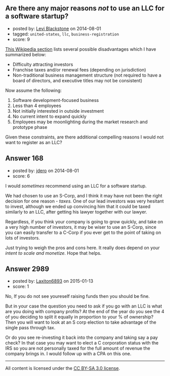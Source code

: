 ## Are there any major reasons *not* to use an LLC for a software startup?

- posted by: [Levi Blackstone](https://stackexchange.com/users/420597/levi-blackstone) on 2014-08-01
- tagged: `united-states`, `llc`, `business-registration`
- score: 9

<p><a href="http://en.wikipedia.org/wiki/Limited_liability_company#Disadvantages">This Wikipedia section</a> lists several possible disadvantages which I have summarized below:</p>

<ul>
<li>Difficulty attracting investors</li>
<li>Franchise taxes and/or renewal fees (depending on jurisdiction)</li>
<li>Non-traditional business management structure (not required to have a board of directors, and executive titles may not be consistent)</li>
</ul>

<p>Now assume the following:</p>

<ol>
<li>Software development-focused business</li>
<li>Less than 4 employees</li>
<li>Not initially interested in outside investment</li>
<li>No current intent to expand quickly</li>
<li>Employees may be moonlighting during the market research and prototype phase</li>
</ol>

<p>Given these constraints, are there additional compelling reasons I would not want to register as an LLC?</p>



## Answer 168

- posted by: [jdero](https://stackexchange.com/users/1972448/jdero) on 2014-08-01
- score: 6

<p>I would <em>sometimes</em> recommend using an LLC for a software startup.</p>

<p>We had chosen to use an S-Corp, and I think it may have not been the right decision for one reason - <em>taxes.</em> One of our lead investors was very hesitant to invest, although we ended up convincing him that it could be taxed similarly to an LLC, after getting his lawyer together with our lawyer.</p>

<p>Regardless, if you think your company is going to grow quickly, and take on a very high number of investors, it may be wiser to use an S-Corp, since you can easily transfer to a C-Corp if you ever get to the point of taking on lots of investors.</p>

<p>Just trying to weigh the pros and cons here. It really does depend on your <em>intent to scale and monetize.</em> Hope that helps.</p>



## Answer 2989

- posted by: [Laxiton6893](https://stackexchange.com/users/2181902/laxiton6893) on 2015-01-13
- score: 1

<p>No, If you do not see youreself raising funds then you should be fine. </p>

<p>But in your case the question you need to ask if you go with an LLC is what are you doing with company profits? At the end of the year do you see the 4 of you deciding to split it equally in proportion to your % of ownership? Then you will want to look at an S corp election to take advantage of the single pass through tax. </p>

<p>Or do you see re-investing it back into the company and taking say a pay check? In that case you may want to elect a C corporation status with the IRS so you are not personally taxed for the full amount of revenue the company brings in. I would follow up with a CPA on this one. </p>




---

All content is licensed under the [CC BY-SA 3.0 license](https://creativecommons.org/licenses/by-sa/3.0/).
